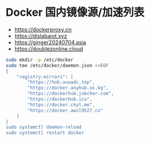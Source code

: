 # Docker 国内镜像源/加速列表

- https://dockerproxy.cn
- https://dislabaiot.xyz
- https://ginger20240704.asia
- https://doublezonline.cloud


```bash
sudo mkdir -p /etc/docker
sudo tee /etc/docker/daemon.json <<EOF
{
    "registry-mirrors": [
        "https://hub.uuuadc.top",
        "https://docker.anyhub.us.kg",
        "https://dockerhub.jobcher.com",
        "https://dockerhub.icu",
        "https://docker.ckyl.me",
        "https://docker.awsl9527.cn"
    ]
}
sudo systemctl daemon-reload
sudo systemctl restart docker
```
